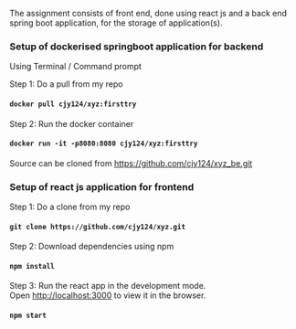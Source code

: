 The assignment consists of front end, done using react js and a back end spring boot application, for the storage of application(s).

### Setup of dockerised springboot application for backend

Using Terminal / Command prompt

Step 1: Do a pull from my repo
#### `docker pull cjy124/xyz:firsttry`

Step 2: Run the docker container
#### `docker run -it -p8080:8080 cjy124/xyz:firsttry`

Source can be cloned from https://github.com/cjy124/xyz_be.git


### Setup of react js application for frontend

Step 1: Do a clone from my repo
#### `git clone https://github.com/cjy124/xyz.git`

Step 2: Download dependencies using npm
#### `npm install`

Step 3: Run the react app in the development mode.<br />
Open [http://localhost:3000](http://localhost:3000) to view it in the browser.
#### `npm start`
